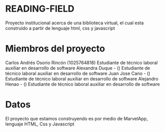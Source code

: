 # READING-FIELD
Proyecto institucional acerca de una biblioteca virtual, el cual esta construido a partir de lenguaje html, css y javascript
# Miembros del proyecto
  Carlos Andrés Osorio Rincón (1025764818) Estudiante de técnico laboral auxiliar en desarrollo de software
  Alexandra Duque - () Estudiante de técnico laboral auxiliar en desarrollo de software
  Juan Jose Cano - () Estudiante de técnico laboral auxiliar en desarrollo de software
  Alejandro Henao - () Estudiante de técnico laboral auxiliar en desarrollo de software
# Datos
  El proyecto que estamos construyendo es por medio de MarvelApp, lenguaje HTML, Css y Javascript
